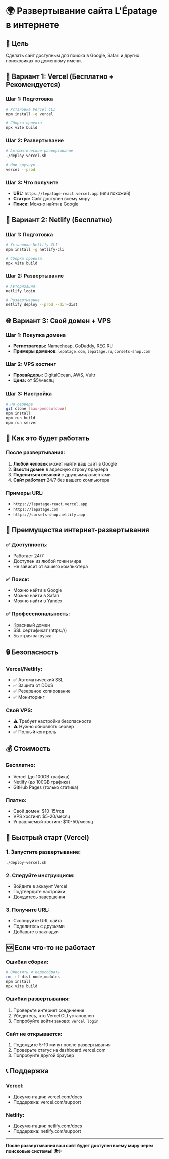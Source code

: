 # 🌍 Развертывание сайта L'Épatage в интернете

## 🎯 Цель
Сделать сайт доступным для поиска в Google, Safari и других поисковиках по доменному имени.

## 🚀 Вариант 1: Vercel (Бесплатно + Рекомендуется)

### Шаг 1: Подготовка
```bash
# Установка Vercel CLI
npm install -g vercel

# Сборка проекта
npx vite build
```

### Шаг 2: Развертывание
```bash
# Автоматическое развертывание
./deploy-vercel.sh

# Или вручную
vercel --prod
```

### Шаг 3: Что получите
- **URL:** `https://lepatage-react.vercel.app` (или похожий)
- **Статус:** Сайт доступен всему миру
- **Поиск:** Можно найти в Google

## 🔧 Вариант 2: Netlify (Бесплатно)

### Шаг 1: Подготовка
```bash
# Установка Netlify CLI
npm install -g netlify-cli

# Сборка проекта
npx vite build
```

### Шаг 2: Развертывание
```bash
# Авторизация
netlify login

# Развертывание
netlify deploy --prod --dir=dist
```

## 🌐 Вариант 3: Свой домен + VPS

### Шаг 1: Покупка домена
- **Регистраторы:** Namecheap, GoDaddy, REG.RU
- **Примеры доменов:** `lepatage.com`, `lepatage.ru`, `corsets-shop.com`

### Шаг 2: VPS хостинг
- **Провайдеры:** DigitalOcean, AWS, Vultr
- **Цена:** от $5/месяц

### Шаг 3: Настройка
```bash
# На сервере
git clone [ваш-репозиторий]
npm install
npm run build
npm run server
```

## 📱 Как это будет работать

### После развертывания:
1. **Любой человек** может найти ваш сайт в Google
2. **Ввести домен** в адресную строку браузера
3. **Поделиться ссылкой** с друзьями/клиентами
4. **Сайт работает** 24/7 без вашего компьютера

### Примеры URL:
- `https://lepatage-react.vercel.app`
- `https://lepatage.com`
- `https://corsets-shop.netlify.app`

## 🎉 Преимущества интернет-развертывания

### ✅ **Доступность:**
- Работает 24/7
- Доступен из любой точки мира
- Не зависит от вашего компьютера

### ✅ **Поиск:**
- Можно найти в Google
- Можно найти в Safari
- Можно найти в Yandex

### ✅ **Профессиональность:**
- Красивый домен
- SSL сертификат (https://)
- Быстрая загрузка

## 🔒 Безопасность

### **Vercel/Netlify:**
- ✅ Автоматический SSL
- ✅ Защита от DDoS
- ✅ Резервное копирование
- ✅ Мониторинг

### **Свой VPS:**
- ⚠️ Требует настройки безопасности
- ⚠️ Нужно обновлять сервер
- ✅ Полный контроль

## 💰 Стоимость

### **Бесплатно:**
- Vercel (до 100GB трафика)
- Netlify (до 100GB трафика)
- GitHub Pages (только статика)

### **Платно:**
- Свой домен: $10-15/год
- VPS хостинг: $5-20/месяц
- Управляемый хостинг: $10-50/месяц

## 🚀 Быстрый старт (Vercel)

### 1. Запустите развертывание:
```bash
./deploy-vercel.sh
```

### 2. Следуйте инструкциям:
- Войдите в аккаунт Vercel
- Подтвердите настройки
- Дождитесь завершения

### 3. Получите URL:
- Скопируйте URL сайта
- Поделитесь с друзьями
- Добавьте в закладки

## 🆘 Если что-то не работает

### Ошибки сборки:
```bash
# Очистить и пересобрать
rm -rf dist node_modules
npm install
npx vite build
```

### Ошибки развертывания:
1. Проверьте интернет соединение
2. Убедитесь, что Vercel CLI установлен
3. Попробуйте войти заново: `vercel login`

### Сайт не открывается:
1. Подождите 5-10 минут после развертывания
2. Проверьте статус на dashboard.vercel.com
3. Попробуйте другой браузер

## 📞 Поддержка

### **Vercel:**
- Документация: vercel.com/docs
- Поддержка: vercel.com/support

### **Netlify:**
- Документация: netlify.com/docs
- Поддержка: netlify.com/support

---

**После развертывания ваш сайт будет доступен всему миру через поисковые системы! 🌍✨**
